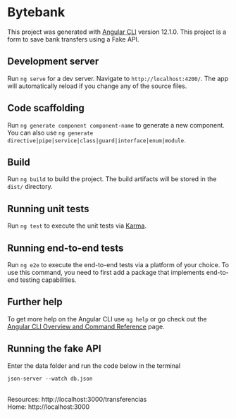 # Bytebank

This project was generated with [Angular CLI](https://github.com/angular/angular-cli) version 12.1.0.
This project is a form to save bank transfers using a Fake API.

## Development server

Run `ng serve` for a dev server. Navigate to `http://localhost:4200/`. The app will automatically reload if you change any of the source files.

## Code scaffolding

Run `ng generate component component-name` to generate a new component. You can also use `ng generate directive|pipe|service|class|guard|interface|enum|module`.

## Build

Run `ng build` to build the project. The build artifacts will be stored in the `dist/` directory.

## Running unit tests

Run `ng test` to execute the unit tests via [Karma](https://karma-runner.github.io).

## Running end-to-end tests

Run `ng e2e` to execute the end-to-end tests via a platform of your choice. To use this command, you need to first add a package that implements end-to-end testing capabilities.

## Further help

To get more help on the Angular CLI use `ng help` or go check out the [Angular CLI Overview and Command Reference](https://angular.io/cli) page.

## Running the fake API

Enter the data folder and run the code below in the terminal
```
json-server --watch db.json
```
<br>
Resources: http://localhost:3000/transferencias
<br>
Home: http://localhost:3000
